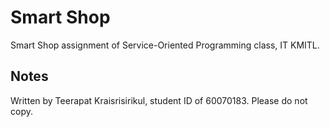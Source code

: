 # Smart Shop
Smart Shop assignment of Service-Oriented Programming class, IT KMITL.

## Notes
Written by Teerapat Kraisrisirikul, student ID of 60070183. Please do not copy.
